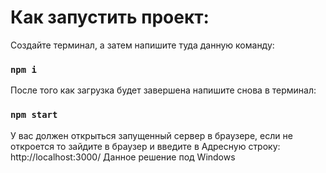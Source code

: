 # Как запустить проект:
Создайте терминал, а затем напишите туда данную команду:
### `npm i`
После того как загрузка будет завершена напишите снова в терминал:
### `npm start`
У вас должен открыться запущенный сервер в браузере, если не откроется то зайдите в браузер и введите в Адресную строку: http://localhost:3000/
Данное решение под Windows
